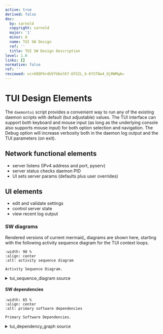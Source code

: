 ```yaml
---
active: true
derived: false
doc:
  by: sarnold
  copyright: sarnold
  major: '1'
  minor: A
  name: TUI SW Design
  ref: ''
  title: TUI SW Design Description
level: 1.0
links: []
normative: false
ref: ''
reviewed: vcrA9QF6rdUVfG6elK7-EFGIL_k-KYST0w4_OjRWMqA=
---
```


# TUI Design Elements

The `daemontui` script provides a convenient way to run any of the
existing daemon scripts with default (but adjustable) values. The TUI
interface can support both keyboard and mouse input (as long as the
underlying console also supports mouse input) for both option selection
and navigation. The Debug option will increase verbosity both in the
daemon log output and the TUI parameters (on exit).

## Network functional elements

- server listens (IPv4 address and port, pyserv)
- server status checks daemon PID
- UI sets server params (defaults plus user overrides)

## UI elements

- edit and validate settings
- control server state
- view recent log output

### SW diagrams

Rendered versions of current mermaid_ diagrams are shown here, starting
with the following activity sequence diagram for the TUI context
loops.

```{figure} assets/tui_sequence_diagram.svg
:width: 90 %
:align: center
:alt: activity sequence diagram

Activity Sequence Diagram.
```

<details>
  <summary>tui_sequence_diagram source</summary>
  User activity sequence diagram showing 2 primary Screen contexts.

```

sequenceDiagram
  participant Select
  participant InitState
  participant Operate
  Select->>Select: confirm settings
  Select->>InitState: Next: setup state variables
  InitState->>Operate: initialize log display
  Operate->>Operate: run server
  Operate->>Operate: view logs
  Operate->>InitState: Back: init defaults
  InitState->>Select: Update selections
```
</details>

#### SW dependencies

```{figure} assets/tui_dependency_graph.svg
:width: 65 %
:align: center
:alt: primary software dependencies

Primary Software Dependencies.
```


<details>
  <summary>tui_dependency_graph source</summary>
  daemontui dependency graph showing primary software units.

```

graph TB
  subgraph id1[Static Dependencies]
    subgraph id2[Packages]
      A(daemontui)
      B(picotui)
      C(pygtail)
      D(pyserv)
    end
    A --> B & C & D
  end
```
</details>